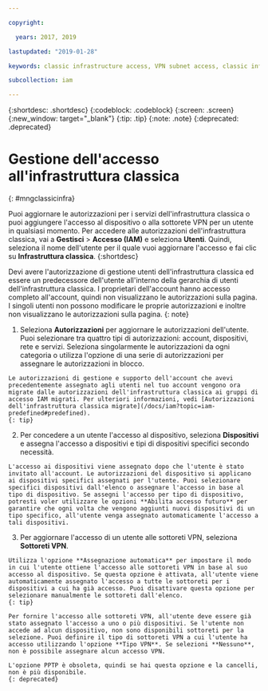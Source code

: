 ```yaml
---

copyright:

  years: 2017, 2019

lastupdated: "2019-01-28"

keywords: classic infrastructure access, VPN subnet access, classic infrastructure permissions, device access

subcollection: iam

---
```


{:shortdesc: .shortdesc}
{:codeblock: .codeblock}
{:screen: .screen}
{:new_window: target="_blank"}
{:tip: .tip}
{:note: .note}
{:deprecated: .deprecated}

# Gestione dell'accesso all'infrastruttura classica
{: #mngclassicinfra}

Puoi aggiornare le autorizzazioni per i servizi dell'infrastruttura classica o puoi aggiungere l'accesso al dispositivo o alla sottorete VPN per un utente in qualsiasi momento. Per accedere alle autorizzazioni dell'infrastruttura classica, vai a **Gestisci** &gt; **Accesso (IAM)** e seleziona **Utenti**. Quindi, seleziona il nome dell'utente per il quale vuoi aggiornare l'accesso e fai clic su **Infrastruttura classica**.
{:shortdesc}

Devi avere l'autorizzazione di gestione utenti dell'infrastruttura classica ed essere un predecessore dell'utente all'interno della gerarchia di utenti dell'infrastruttura classica. I proprietari dell'account hanno accesso completo all'account, quindi non visualizzano le autorizzazioni sulla pagina. I singoli utenti non possono modificare le proprie autorizzazioni e inoltre non visualizzano le autorizzazioni sulla pagina.
{: note}

  1. Seleziona **Autorizzazioni** per aggiornare le autorizzazioni dell'utente. Puoi selezionare tra quattro tipi di autorizzazioni: account, dispositivi, rete e servizi. Seleziona singolarmente le autorizzazioni da ogni categoria o utilizza l'opzione di una serie di autorizzazioni per assegnare le autorizzazioni in blocco.

    Le autorizzazioni di gestione e supporto dell'account che avevi precedentemente assegnato agli utenti nel tuo account vengono ora migrate dalle autorizzazioni dell'infrastruttura classica ai gruppi di accesso IAM migrati. Per ulteriori informazioni, vedi [Autorizzazioni dell'infrastruttura classica migrate](/docs/iam?topic=iam-predefined#predefined).
    {: tip}

  2. Per concedere a un utente l'accesso al dispositivo, seleziona **Dispositivi** e assegna l'accesso a dispositivi e tipi di dispositivi specifici secondo necessità.

    L'accesso ai dispositivi viene assegnato dopo che l'utente è stato invitato all'account. Le autorizzazioni del dispositivo si applicano ai dispositivi specifici assegnati per l'utente. Puoi selezionare specifici dispositivi dall'elenco o assegnare l'accesso in base al tipo di dispositivo. Se assegni l'accesso per tipo di dispositivo, potresti voler utilizzare le opzioni **Abilita accesso futuro** per garantire che ogni volta che vengono aggiunti nuovi dispositivi di un tipo specifico, all'utente venga assegnato automaticamente l'accesso a tali dispositivi.

  3. Per aggiornare l'accesso di un utente alle sottoreti VPN, seleziona **Sottoreti VPN**.

    Utilizza l'opzione **Assegnazione automatica** per impostare il modo in cui l'utente ottiene l'accesso alle sottoreti VPN in base al suo accesso al dispositivo. Se questa opzione è attivata, all'utente viene automaticamente assegnato l'accesso a tutte le sottoreti per i dispositivi a cui ha già accesso. Puoi disattivare questa opzione per selezionare manualmente le sottoreti dall'elenco.
    {: tip}

    Per fornire l'accesso alle sottoreti VPN, all'utente deve essere già stato assegnato l'accesso a uno o più dispositivi. Se l'utente non accede ad alcun dispositivo, non sono disponibili sottoreti per la selezione. Puoi definire il tipo di sottoreti VPN a cui l'utente ha accesso utilizzando l'opzione **Tipo VPN**. Se selezioni **Nessuno**, non è possibile assegnare alcun accesso VPN.

    L'opzione PPTP è obsoleta, quindi se hai questa opzione e la cancelli, non è più disponibile.
    {: deprecated}
